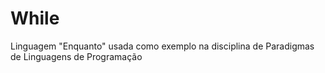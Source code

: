 While
=====

Linguagem "Enquanto" usada como exemplo na disciplina de Paradigmas de Linguagens de Programação
